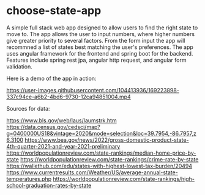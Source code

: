 # choose-state-app
A simple full stack web app designed to allow users to find the right state to move to. The app allows the user to input numbers, where higher numbers give greater priority to several factors. From the form input the app will recommned a list of states best matching the user's preferences. The app uses angular framework for the frontend and spring boot for the backend. Features include spring rest jpa, angular http request, and angular form validation.

Here is a demo of the app in action:


https://user-images.githubusercontent.com/104413936/169223898-337c94ce-a6b2-4bd6-9730-12ca94851004.mp4

Sources for data:

https://www.bls.gov/web/laus/laumstrk.htm
https://data.census.gov/cedsci/map?g=0400000US18&vintage=2020&mode=selection&loc=39.7954,-86.7957,z6.3100
https://www.bea.gov/news/2022/gross-domestic-product-state-4th-quarter-2021-and-year-2021-preliminary
https://worldpopulationreview.com/state-rankings/median-home-price-by-state
https://worldpopulationreview.com/state-rankings/crime-rate-by-state
https://wallethub.com/edu/states-with-highest-lowest-tax-burden/20494
https://www.currentresults.com/Weather/US/average-annual-state-temperatures.php
https://worldpopulationreview.com/state-rankings/high-school-graduation-rates-by-state

